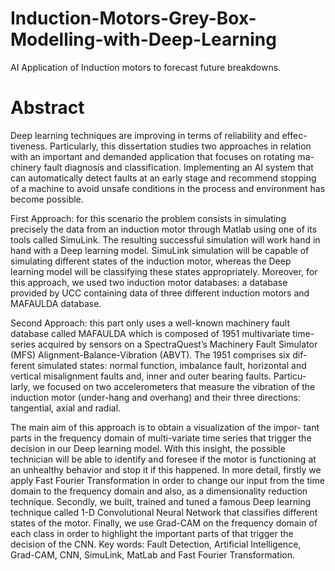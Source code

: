 # Induction-Motors-Grey-Box-Modelling-with-Deep-Learning
AI Application of Induction motors to forecast future breakdowns.

# Abstract
Deep learning techniques are improving in terms of reliability and effec- tiveness. Particularly, this dissertation studies two approaches in relation with an important and demanded application that focuses on rotating ma- chinery fault diagnosis and classification. Implementing an AI system that can automatically detect faults at an early stage and recommend stopping of a machine to avoid unsafe conditions in the process and environment has become possible.

First Approach: for this scenario the problem consists in simulating precisely the data from an induction motor through Matlab using one of its tools called SimuLink. The resulting successful simulation will work hand in hand with a Deep learning model. SimuLink simulation will be capable of simulating different states of the induction motor, whereas the Deep learning model will be classifying these states appropriately. Moreover, for this approach, we used two induction motor databases: a database provided by UCC containing data of three different induction motors and MAFAULDA database.

Second Approach: this part only uses a well-known machinery fault database called MAFAULDA which is composed of 1951 multivariate time- series acquired by sensors on a SpectraQuest’s Machinery Fault Simulator (MFS) Alignment-Balance-Vibration (ABVT). The 1951 comprises six dif- ferent simulated states: normal function, imbalance fault, horizontal and vertical misalignment faults and, inner and outer bearing faults. Particu- larly, we focused on two accelerometers that measure the vibration of the induction motor (under-hang and overhang) and their three directions: tangential, axial and radial.

The main aim of this approach is to obtain a visualization of the impor- tant parts in the frequency domain of multi-variate time series that trigger the decision in our Deep learning model. With this insight, the possible technician will be able to identify and foresee if the motor is functioning at an unhealthy behavior and stop it if this happened.
In more detail, firstly we apply Fast Fourier Transformation in order to change our input from the time domain to the frequency domain and also, as a dimensionality reduction technique. Secondly, we built, trained and tuned a famous Deep learning technique called 1-D Convolutional Neural Network that classifies different states of the motor. Finally, we use Grad-CAM on the frequency domain of each class in order to highlight the important parts of that trigger the decision of the CNN.
Key words: Fault Detection, Artificial Intelligence, Grad-CAM, CNN, SimuLink, MatLab and Fast Fourier Transformation.
